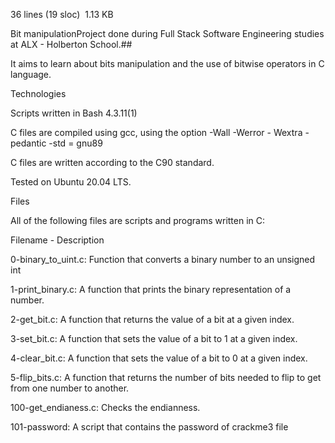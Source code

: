 36 lines (19 sloc)  1.13 KB

Bit manipulationProject done during Full Stack Software Engineering studies at ALX - Holberton School.##

It aims to learn about bits manipulation and the use of bitwise operators in C language.

Technologies

Scripts written in Bash 4.3.11(1)

C files are compiled using gcc, using the option -Wall -Werror - Wextra -pedantic -std = gnu89

C files are written according to the C90 standard.

Tested on Ubuntu 20.04 LTS.

Files

All of the following files are scripts and programs written in C:

Filename - Description

0-binary_to_uint.c: Function that converts a binary number to an unsigned int

1-print_binary.c: A function that prints the binary representation of a number.

2-get_bit.c: A function that returns the value of a bit at a given index.

3-set_bit.c: A function that sets the value of a bit to 1 at a given index.

4-clear_bit.c: A function that sets the value of a bit to 0 at a given index.

5-flip_bits.c: A function that returns the number of bits needed to flip to get from one number to another.

100-get_endianess.c: Checks the endianness.

101-password: A script that contains the password of crackme3 file


